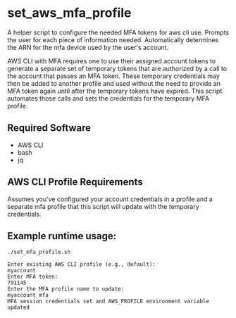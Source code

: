 # set_aws_mfa_profile
A helper script to configure the needed MFA tokens for aws cli use. Prompts the user for each piece of information needed. Automatically determines the ARN for the mfa device used by the user's account.

AWS CLI with MFA requires one to use their assigned account tokens to generate a separate set of temporary tokens that are authorized by a call to the account that passes an MFA token. These temporary credentials may then be added to another profile and used without the need to provide an MFA token again until after the temporary tokens have expired. This script automates those calls and sets the credentials for the temporary MFA profile. 

## Required Software
- AWS CLI
- bash
- jq

## AWS CLI Profile Requirements
Assumes you've configured your account credentials in a profile and a separate mfa profile that this script will update with the temporary credentials.

## Example runtime usage:
```
./set_mfa_profile.sh

Enter existing AWS CLI profile (e.g., default):
myaccount
Enter MFA token:
791145
Enter the MFA profile name to update:
myaccount_mfa
MFA session credentials set and AWS_PROFILE environment variable updated
```

